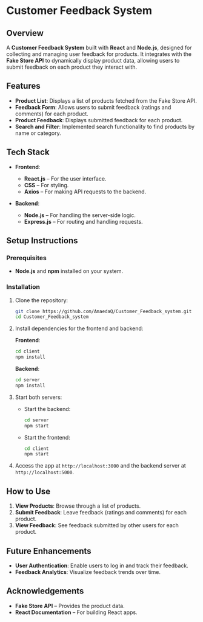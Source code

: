 
# Customer Feedback System

## Overview

A **Customer Feedback System** built with **React** and **Node.js**, designed for collecting and managing user feedback for products. It integrates with the **Fake Store API** to dynamically display product data, allowing users to submit feedback on each product they interact with.

## Features

- **Product List**: Displays a list of products fetched from the Fake Store API.
- **Feedback Form**: Allows users to submit feedback (ratings and comments) for each product.
- **Product Feedback**: Displays submitted feedback for each product.
- **Search and Filter**: Implemented search functionality to find products by name or category.

  
## Tech Stack

- **Frontend**: 
  - **React.js** – For the user interface.
  - **CSS** – For styling.
  - **Axios** – For making API requests to the backend.
  
- **Backend**:
  - **Node.js** – For handling the server-side logic.
  - **Express.js** – For routing and handling requests.
  
## Setup Instructions

### Prerequisites

- **Node.js** and **npm** installed on your system.

### Installation

1. Clone the repository:
   ```bash
   git clone https://github.com/AmaedaQ/Customer_Feedback_system.git
   cd Customer_Feedback_system
   ```

2. Install dependencies for the frontend and backend:

   **Frontend**:
   ```bash
   cd client
   npm install
   ```

   **Backend**:
   ```bash
   cd server
   npm install
   ```

3. Start both servers:

   - Start the backend:
     ```bash
     cd server
     npm start
     ```
   - Start the frontend:
     ```bash
     cd client
     npm start
     ```

4. Access the app at `http://localhost:3000` and the backend server at `http://localhost:5000`.

## How to Use

1. **View Products**: Browse through a list of products.
2. **Submit Feedback**: Leave feedback (ratings and comments) for each product.
3. **View Feedback**: See feedback submitted by other users for each product.

## Future Enhancements

- **User Authentication**: Enable users to log in and track their feedback.
- **Feedback Analytics**: Visualize feedback trends over time.


## Acknowledgements

- **Fake Store API** – Provides the product data.
- **React Documentation** – For building React apps.
```
